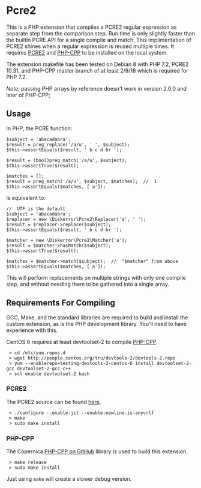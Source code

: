 # Pcre2
This is a PHP extension that compiles a PCRE2 regular expression as separate step from the comparison step. Run time is only slightly faster than the builtin PCRE API for a single compile and match. This implimentation of PCRE2 shines when a regular expression is reused multiple times. It requires [PCRE2](http://www.pcre.org) and [PHP-CPP](http://www.php-cpp.com/) to be installed on the local system.

The extension makefile has been tested on Debian 8 with PHP 7.2, PCRE2 10.31, and PHP-CPP master branch of at least 2/9/18 which is required for PHP 7.2.

*Note:* passing PHP arrays by reference doesn't work in version 2.0.0 and later of PHP-CPP;

## Usage
In PHP, the PCRE function:
```
$subject = 'abacadabra';
$result = preg_replace('/a/u', ' ', $subject);
$this->assertEquals($result, ' b c d br ');

$result = (bool)preg_match('/a/u', $subject);
$this->assertTrue($result);

$matches = [];
$result = preg_match('/a/u', $subject, $matches);  //  1
$this->assertEquals($matches, ['a']);
```
Is equivalent to:
```
//  UTF is the default
$subject = 'abacadabra';
$replacer = new \Diskerror\Pcre2\Replacer('a', ' ');
$result = $replacer->replace($subject);
$this->assertEquals($result, ' b c d br ');

$matcher = new \Diskerror\Pcre2\Matcher('a');
$result = $matcher->hasMatch($subject);
$this->assertTrue($result);

$matches = $matcher->match($subject);  //  "$matcher" from above
$this->assertEquals($matches, ['a']);
```
This will perform replacements on multiple strings with only one compile step, and without needing them to be gathered into a single array.

## Requirements For Compiling
GCC, Make, and the standard libraries are required to build and install the custom extension, as is the PHP development library. You'll need to have experience with this.

CentOS 6 requires at least devtoolset-2 to compile [PHP-CPP](http://www.php-cpp.com/).
```
 > cd /etc/yum.repos.d
 > wget http://people.centos.org/tru/devtools-2/devtools-2.repo
 > yum --enablerepo=testing-devtools-2-centos-6 install devtoolset-2-gcc devtoolset-2-gcc-c++
 > scl enable devtoolset-2 bash
```

### PCRE2
The PCRE2 source can be found [here](http://www.pcre.org).
```
 > ./configure --enable-jit --enable-newline-is-anycrlf
 > make
 > sudo make install
```

### PHP-CPP
The Copernica [PHP-CPP on GitHub](https://github.com/CopernicaMarketingSoftware/PHP-CPP) library is used to build this extension.
```
 > make release
 > sudo make install
```
Just using ```make``` will create a slower debug version.
